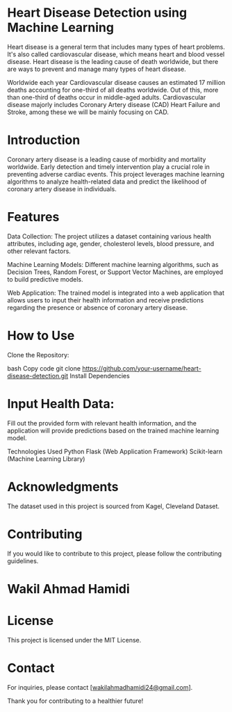 # Heart Disease Detection using Machine Learning

Heart disease is a general term that includes many types of heart problems. It's also called cardiovascular disease, which means heart and blood vessel disease. Heart disease is the leading cause of death worldwide, but there are ways to prevent and manage many types of heart disease.

Worldwide each year Cardiovascular disease causes an estimated 17 million deaths accounting for one-third of all deaths worldwide. Out of this, more than one-third of deaths occur in middle-aged adults. Cardiovascular disease majorly includes Coronary Artery disease (CAD) Heart Failure and Stroke, among these we will be mainly focusing on CAD.

# Introduction
Coronary artery disease is a leading cause of morbidity and mortality worldwide. Early detection and timely intervention play a crucial role in preventing adverse cardiac events. This project leverages machine learning algorithms to analyze health-related data and predict the likelihood of coronary artery disease in individuals.

# Features
Data Collection: The project utilizes a dataset containing various health attributes, including age, gender, cholesterol levels, blood pressure, and other relevant factors.

Machine Learning Models: Different machine learning algorithms, such as Decision Trees, Random Forest, or Support Vector Machines, are employed to build predictive models.

Web Application: The trained model is integrated into a web application that allows users to input their health information and receive predictions regarding the presence or absence of coronary artery disease.

# How to Use
Clone the Repository:

bash
Copy code
git clone https://github.com/your-username/heart-disease-detection.git
Install Dependencies

# Input Health Data:

Fill out the provided form with relevant health information, and the application will provide predictions based on the trained machine learning model.

Technologies Used
Python
Flask (Web Application Framework)
Scikit-learn (Machine Learning Library)

# Acknowledgments
The dataset used in this project is sourced from Kagel, Cleveland Dataset.

# Contributing
If you would like to contribute to this project, please follow the contributing guidelines.

# Wakil Ahmad Hamidi

# License
This project is licensed under the MIT License.

# Contact
For inquiries, please contact [wakilahmadhamidi24@gmail.com].

Thank you for contributing to a healthier future!
